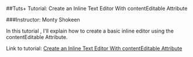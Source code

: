 ##Tuts+ Tutorial: Create an Inline Text Editor With contentEditable Attribute

###Instructor: Monty Shokeen

In this tutorial , I'll explain how to create a basic inline editor using the contentEditable Attribute. 

Link to tutorial: [Create an Inline Text Editor With contentEditable Attribute](http://webdesign.tutsplus.com/tutorials/create-an-inline-text-editor-with-contenteditable-attribute--cms-25655) 